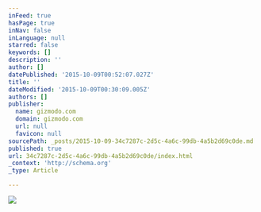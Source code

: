 ```yaml
---
inFeed: true
hasPage: true
inNav: false
inLanguage: null
starred: false
keywords: []
description: ''
author: []
datePublished: '2015-10-09T00:52:07.027Z'
title: ''
dateModified: '2015-10-09T00:30:09.005Z'
authors: []
publisher:
  name: gizmodo.com
  domain: gizmodo.com
  url: null
  favicon: null
sourcePath: _posts/2015-10-09-34c7287c-2d5c-4a6c-99db-4a5b2d69c0de.md
published: true
url: 34c7287c-2d5c-4a6c-99db-4a5b2d69c0de/index.html
_context: 'http://schema.org'
_type: Article

---
```

![](http://i.kinja-img.com/gawker-media/image/upload/s--GZJc_hA_--/bqmgewt0jujffnpvaz35.jpg)
